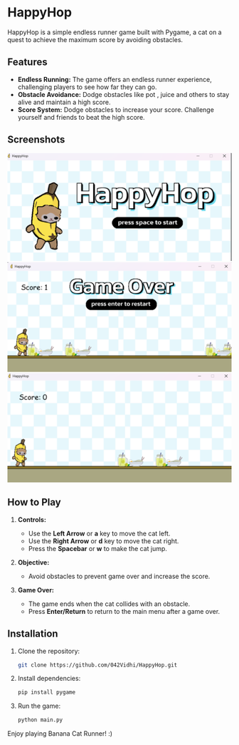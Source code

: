 # HappyHop

HappyHop is a simple endless runner game built with Pygame, a cat on a quest to achieve the maximum score by avoiding obstacles.

## Features

- **Endless Running:** The game offers an endless runner experience, challenging players to see how far they can go.
- **Obstacle Avoidance:** Dodge obstacles like pot , juice and others to stay alive and maintain a high score.
- **Score System:** Dodge obstacles to increase your score. Challenge yourself and friends to beat the high score.

## Screenshots

![Gameplay Screenshot](assets/game_ss1.png)
![Gameplay Screenshot](assets/game_ss2.png)
![Gameplay Screenshot](assets/game_ss3.png)


## How to Play

1. **Controls:**
   - Use the **Left Arrow** or **a** key to move the cat left.
   - Use the **Right Arrow** or **d** key to move the cat right.
   - Press the **Spacebar** or **w** to make the cat jump.

2. **Objective:**
   - Avoid obstacles to prevent game over and increase the score.

3. **Game Over:**
   - The game ends when the cat collides with an obstacle.
   - Press **Enter/Return** to return to the main menu after a game over.

## Installation

1. Clone the repository:

    ```bash
    git clone https://github.com/042Vidhi/HappyHop.git
    ```

2. Install dependencies:

    ```bash
    pip install pygame
    ```

3. Run the game:

    ```bash
    python main.py
    ```

Enjoy playing Banana Cat Runner! :)
